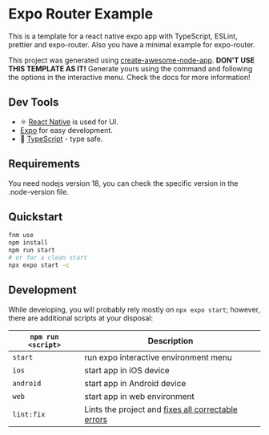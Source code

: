 # Expo Router Example

This is a template for a react native expo app with TypeScript, ESLint, prettier and expo-router. Also you have a minimal example for expo-router.

This project was generated using [create-awesome-node-app](https://www.npmjs.com/package/create-awesome-node-app). **DON'T USE THIS TEMPLATE AS IT!** Generate yours using the command and following the options in the interactive menu. Check the docs for more information!

## Dev Tools

- ⚛ [React Native](https://reactnative.dev/) is used for UI.
- [Expo](https://expo.dev/) for easy development.
- 🦾 [TypeScript](https://www.typescriptlang.org/) - type safe.

## Requirements

You need nodejs version 18, you can check the specific version in the .node-version file.

## Quickstart

```sh
fnm use
npm install
npm run start
# or for a clean start
npx expo start -c
```

## Development

While developing, you will probably rely mostly on `npx expo start`; however, there are additional scripts at your disposal:

| `npm run <script>` | Description                                                                                                             |
| ------------------ | ----------------------------------------------------------------------------------------------------------------------- |
| `start`            | run expo interactive environment menu                                                                                   |
| `ios`              | start app in iOS device                                                                                                 |
| `android`          | start app in Android device                                                                                             |
| `web`              | start app in web environment                                                                                            |
| `lint:fix`         | Lints the project and [fixes all correctable errors](http://eslint.org/docs/user-guide/command-line-interface.html#fix) |
